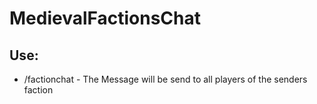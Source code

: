 # MedievalFactionsChat
## Use:
-  /factionchat <message> - The Message will be send to all players of the senders faction

